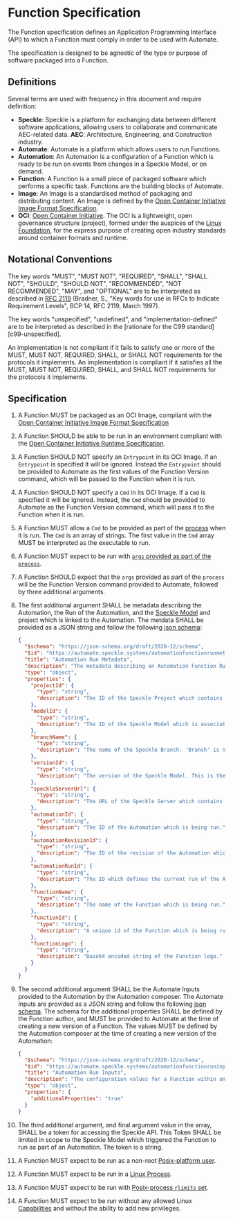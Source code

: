 # Function Specification

The Function specification defines an Application Programming Interface (API) to which a Function must comply in order to be used with Automate.

The specification is designed to be agnostic of the type or purpose of software packaged into a Function.

## Definitions

Several terms are used with frequency in this document and require definition:

- **Speckle**: Speckle is a platform for exchanging data between different software applications, allowing users to collaborate and communicate AEC-related data.
**AEC**: Architecture, Engineering, and Construction industry.
- **Automate**: Automate is a platform which allows users to run Functions.
- **Automation**: An Automation is a configuration of a Function which is ready to be run on events from changes in a Speckle Model, or on demand.
- **Function**: A Function is a small piece of packaged software which performs a specific task. Functions are the building blocks of Automate.
- **Image**: An Image is a standardised method of packaging and distributing content. An Image is defined by the [Open Container Initiative Image Format Specification](https://github.com/opencontainers/image-spec/blob/main/spec.md).
- **OCI**: [Open Container Initiative](https://opencontainers.org/). The OCI is a lightweight, open governance structure (project), formed under the auspices of the [Linux Foundation](https://www.linuxfoundation.org/), for the express purpose of creating open industry standards around container formats and runtime.

## Notational Conventions

The key words "MUST", "MUST NOT", "REQUIRED", "SHALL", "SHALL NOT", "SHOULD", "SHOULD NOT", "RECOMMENDED", "NOT RECOMMENDED", "MAY", and "OPTIONAL" are to be interpreted as described in [RFC 2119](https://tools.ietf.org/html/rfc2119) (Bradner, S., "Key words for use in RFCs to Indicate Requirement Levels", BCP 14, RFC 2119, March 1997).

The key words "unspecified", "undefined", and "implementation-defined" are to be interpreted as described in the [rationale for the C99 standard][c99-unspecified].

An implementation is not compliant if it fails to satisfy one or more of the MUST, MUST NOT, REQUIRED, SHALL, or SHALL NOT requirements for the protocols it implements.
An implementation is compliant if it satisfies all the MUST, MUST NOT, REQUIRED, SHALL, and SHALL NOT requirements for the protocols it implements.

## Specification

1. A Function MUST be packaged as an OCI Image, compliant with the [Open Container Initiative Image Format Specification](https://github.com/opencontainers/image-spec/blob/main/spec.md)

1. A Function SHOULD be able to be run in an environment compliant with the [Open Container Initiative Runtime Specification](https://github.com/opencontainers/runtime-spec/blob/main/spec.md).

1. A Function SHOULD NOT specify an `Entrypoint` in its OCI Image. If an `Entrypoint` is specified it will be ignored. Instead the `Entrypoint` should be provided to Automate as the first values of the Function Version command, which will be passed to the Function when it is run.

1. A Function SHOULD NOT specify a `Cmd` in its OCI Image. If a `Cmd` is specified it will be ignored. Instead, the `Cmd` should be provided to Automate as the Function Version command, which will pass it to the Function when it is run.

1. A Function MUST allow a `Cmd` to be provided as part of the [process](https://github.com/opencontainers/runtime-spec/blob/main/config.md#process) when it is run. The `Cmd` is an array of strings. The first value in the `Cmd` array MUST be interpreted as the executable to run.

1. A Function MUST expect to be run with [`args` provided as part of the `process`](https://github.com/opencontainers/runtime-spec/blob/main/config.md#process).

1. A Function SHOULD expect that the `args` provided as part of the `process` will be the Function Version command provided to Automate, followed by three additional arguments.

1. The first additional argument SHALL be metadata describing the Automation, the Run of the Automation, and the [Speckle Model](../user/concepts.md) and project which is linked to the Automation. The metdata SHALL be provided as a JSON string and follow the following [json schema](https://json-schema.org/):

    ```json
    {
      "$schema": "https://json-schema.org/draft/2020-12/schema",
      "$id": "https://automate.speckle.systems/automationfunctionrunmetadata.schema.json",
      "title": "Automation Run Metadata",
      "description": "The metadata describing an Automation Function Run.",
      "type": "object",
      "properties": {
        "projectId": {
          "type": "string",
          "description": "The ID of the Speckle Project which contains the Speckle Model which is associated with the Automation."
        },
        "modelId": {
          "type": "string",
          "description": "The ID of the Speckle Model which is associated with the Automation. A change to this model may have caused the Automation to run."
        },
        "branchName": {
          "type": "string",
          "description": "The name of the Speckle Branch. 'Branch' is now known as 'Model' except in the Speckle API, where 'Branch' wording is retained to provide backwards compatibility and ensure ongoing stability of the API."
        },
        "versionId": {
          "type": "string",
          "description": "The version of the Speckle Model. This is the version which was created as a result of the change which triggered the Automation to run. Or, in the case of an Automation being manually triggered by a user, it is the current version of the Speckle Model."
        },
        "speckleServerUrl": {
          "type": "string",
          "description": "The URL of the Speckle Server which contains the Speckle Project and Speckle Model which is associated with the Automation."
        },
        "automationId": {
          "type": "string",
          "description": "The ID of the Automation which is being run."
        },
        "automationRevisionId": {
          "type": "string",
          "description": "The ID of the revision of the Automation which is being run."
        },
        "automationRunId": {
          "type": "string",
          "description": "The ID which defines the current run of the Automation. This is a unique ID which is generated for each run of an Automation."
        },
        "functionName": {
          "type": "string",
          "description": "The name of the Function which is being run."
        },
        "functionId": {
          "type": "string",
          "description": "A unique id of the Function which is being run. This includes a hyphen concatenated string containing the Automation ID, the Automation version ID, the Function Id, the Function Version ID, and a unique number which identifies this running instance within the context of the running Automation."
        },
        "functionLogo": {
          "type": "string",
          "description": "Base64 encoded string of the Function logo."
        }
      }
    }
    ```

1. The second additional argument SHALL be the Automate Inputs provided to the Automation by the Automation composer. The Automate Inputs are provided as a JSON string and follow the following [json schema](https://json-schema.org/). The schema for the additional properties SHALL be defined by the Function author, and MUST be provided to Automate at the time of creating a new version of a Function. The values MUST be defined by the Automation composer at the time of creating a new version of the Automation:

    ```json
    {
      "$schema": "https://json-schema.org/draft/2020-12/schema",
      "$id": "https://automate.speckle.systems/automationfunctionruninputs.schema.json",
      "title": "Automation Run Inputs",
      "description": "The configuration values for a Function within an Automation.",
      "type": "object",
      "properties": {
        "additionalProperties": "true"
      }
    }
    ```

1. The third additional argument, and final argument value in the array, SHALL be a token for accessing the Speckle API. This Token SHALL be limited in scope to the Speckle Model which triggered the Function to run as part of an Automation. The token is a string.

1. A Function MUST expect to be run as a non-root [Posix-platform user](https://github.com/opencontainers/runtime-spec/blob/main/config.md).

1. A Function MUST expect to be run in a [Linux Process](https://github.com/opencontainers/runtime-spec/blob/main/config.md#process).

1. A Function MUST expect to be run with [Posix-process `rlimits` set](https://github.com/opencontainers/runtime-spec/blob/main/config.md#process).

1. A Function MUST expect to be run without any allowed Linux [Capabilities](http://man7.org/linux/man-pages/man7/capabilities.7.html) and without the ability to add new privileges.
